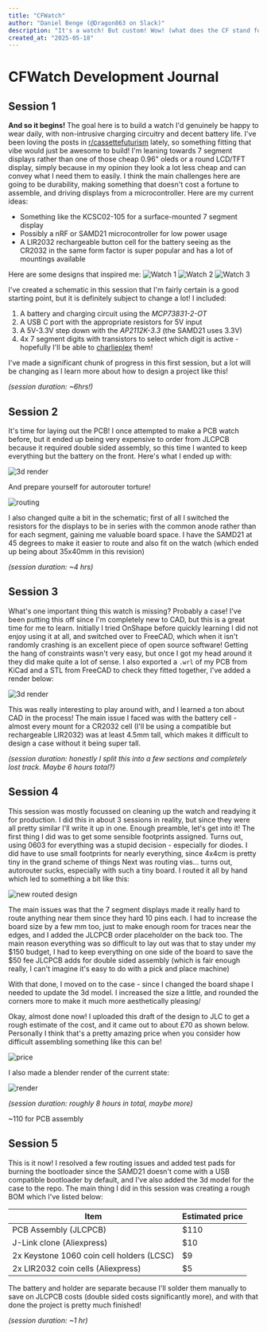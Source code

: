 ```yaml
---
title: "CFWatch"
author: "Daniel Benge (@Dragon863 on Slack)"
description: "It's a watch! But custom! Wow! (what does the CF stand for? I completely forgot, I made the title before going to sleep...)"
created_at: "2025-05-18"
---
```


# CFWatch Development Journal

## Session 1

**And so it begins!** The goal here is to build a watch I'd genuinely be happy to wear daily, with non-intrusive charging circuitry and decent battery life. I've been loving the posts in [r/cassettefuturism](https://reddit.com/r/cassettefuturism/top/?sort=top&t=all) lately, so something fitting that vibe would just be awesome to build! I'm leaning towards 7 segment displays rather than one of those cheap 0.96" oleds or a round LCD/TFT display, simply because in my opinion they look a lot less cheap and can convey what I need them to easily. I think the main challenges here are going to be durability, making something that doesn't cost a fortune to assemble, and driving displays from a microcontroller. Here are my current ideas:
- Something like the KCSC02-105 for a surface-mounted 7 segment display
- Possibly a nRF or SAMD21 microcontroller for low power usage
- A LIR2032 rechargeable button cell for the battery seeing as the CR2032 in the same form factor is super popular and has a lot of mountings available

Here are some designs that inspired me:
![Watch 1](_images/watch1.png)
![Watch 2](_images/watch2.png)
![Watch 3](_images/watch3.png)

I've created a schematic in this session that I'm fairly certain is a good starting point, but it is definitely subject to change a lot! I included:
1. A battery and charging circuit using the *MCP73831-2-OT*
2. A USB C port with the appropriate resistors for 5V input
3. A 5V-3.3V step down with the *AP2112K-3.3* (the SAMD21 uses 3.3V)
4. 4x 7 segment digits with transistors to select which digit is active - hopefully I'll be able to [charlieplex](https://en.wikipedia.org/wiki/Charlieplexing) them!

I've made a significant chunk of progress in this first session, but a lot will be changing as I learn more about how to design a project like this!

*(session duration: ~6hrs!)*

## Session 2

It's time for laying out the PCB! I once attempted to make a PCB watch before, but it ended up being very expensive to order from JLCPCB because it required double sided assembly, so this time I wanted to keep everything but the battery on the front. Here's what I ended up with:

![3d render](_images/3d.png)

And prepare yourself for autorouter torture!

![routing](_images/routed.png)

I also changed quite a bit in the schematic; first of all I switched the resistors for the displays to be in series with the common anode rather than for each segment, gaining me valuable board space. I have the SAMD21 at 45 degrees to make it easier to route and also fit on the watch (which ended up being about 35x40mm in this revision)

*(session duration: ~4 hrs)*

## Session 3

What's one important thing this watch is missing? Probably a case! I've been putting this off since I'm completely new to CAD, but this is a great time for me to learn. Initially I tried OnShape before quickly learning I did not enjoy using it at all, and switched over to FreeCAD, which when it isn't randomly crashing is an excellent piece of open source software! Getting the hang of constraints wasn't very easy, but once I got my head around it they did make quite a lot of sense. I also exported a `.wrl` of my PCB from KiCad and a STL from FreeCAD to check they fitted together, I've added a render below:

![3d render](_images/render.png)

This was really interesting to play around with, and I learned a ton about CAD in the process! The main issue I faced was with the battery cell - almost every mount for a CR2032 cell (I'll be using a compatible but rechargeable LIR2032) was at least 4.5mm tall, which makes it difficult to design a case without it being super tall.

*(session duration: honestly I split this into a few sections and completely lost track. Maybe 6 hours total?)*

## Session 4

This session was mostly focussed on cleaning up the watch and readying it for production. I did this in about 3 sessions in reality, but since they were all pretty similar I'll write it up in one. Enough preamble, let's get into it!
The first thing I did was to get some sensible footprints assigned. Turns out, using 0603 for everything was a stupid decision - especially for diodes. I did have to use small footprints for nearly everything, since 4x4cm is pretty tiny in the grand scheme of things
Next was routing vias... turns out, autorouter sucks, especially with such a tiny board. I routed it all by hand which led to something a bit like this:

![new routed design](_images/newly-routed.png)

The main issues was that the 7 segment displays made it really hard to route anything near them since they hard 10 pins each. I had to increase the board size by a few mm too, just to make enough room for traces near the edges, and I added the JLCPCB order placeholder on the back too. The main reason everything was so difficult to lay out was that to stay under my $150 budget, I had to keep everything on one side of the board to save the $50 fee JLCPCB adds for double sided assembly (which is fair enough really, I can't imagine it's easy to do with a pick and place machine)

With that done, I moved on to the case - since I changed the board shape I needed to update the 3d model. I increased the size a little, and rounded the corners more to make it much more aesthetically pleasing/

Okay, almost done now! I uploaded this draft of the design to JLC to get a rough estimate of the cost, and it came out to about £70 as shown below. Personally I think that's a pretty amazing price when you consider how difficult assembling something like this can be!

![price](_images/price.png)

I also made a blender render of the current state:

![render](_images/newrender.png)


*(session duration: roughly 8 hours in total, maybe more)*

~110 for PCB assembly

## Session 5

This is it now! I resolved a few routing issues and added test pads for burning the bootloader since the SAMD21 doesn't come with a USB compatible bootloader by default, and I've also added the 3d model for the case to the repo. The main thing I did in this session was creating a rough BOM which I've listed below:

| Item                                       | Estimated price |
| ------------------------------------------ | --------------- |
| PCB Assembly (JLCPCB)                      | $110            |
| J-Link clone (Aliexpress)                  | $10             |
| 2x Keystone 1060 coin cell holders (LCSC)  | $9              |
| 2x LIR2032 coin cells (Aliexpress)         | $5              |

The battery and holder are separate because I'll solder them manually to save on JLCPCB costs (double sided costs significantly more), and with that done the project is pretty much finished!

*(session duration: ~1 hr)*